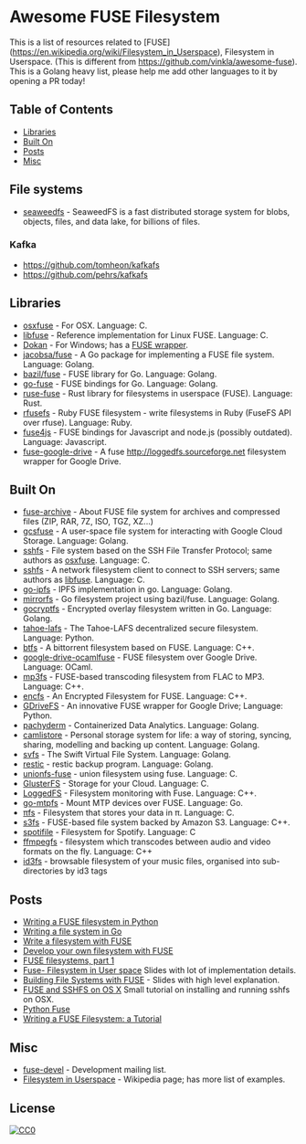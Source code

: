 # Awesome FUSE Filesystem

This is a list of resources related to [FUSE]
(https://en.wikipedia.org/wiki/Filesystem_in_Userspace), Filesystem in
Userspace. (This is different from https://github.com/vinkla/awesome-fuse). This
is a Golang heavy list, please help me add other languages to it by opening a PR
today!

## Table of Contents

* [Libraries](#libraries)
* [Built On](#built-on)
* [Posts](#posts)
* [Misc](#misc)

## File systems

* [seaweedfs](https://github.com/seaweedfs/seaweedfs) - SeaweedFS is a fast distributed storage system for blobs, objects, files, and data lake, for billions of files.

### Kafka

* https://github.com/tomheon/kafkafs
* https://github.com/pehrs/kafkafs

## Libraries

* [osxfuse](https://osxfuse.github.io) - For OSX. Language: C.
* [libfuse](https://github.com/libfuse/libfuse) - Reference implementation for
  Linux FUSE. Language: C.
* [Dokan](https://dokan-dev.github.io) - For Windows; has a [FUSE
  wrapper](https://github.com/dokan-dev/dokany/wiki/FUSE).
* [jacobsa/fuse](https://github.com/jacobsa/fuse) - A Go package for
  implementing a FUSE file system. Language: Golang.
* [bazil/fuse](https://github.com/bazil/fuse) - FUSE library for Go. Language:
  Golang.
* [go-fuse](https://github.com/hanwen/go-fuse) - FUSE bindings for Go. Language:
  Golang.
* [ruse-fuse](https://github.com/zargony/rust-fuse) - Rust library for
  filesystems in userspace (FUSE). Language: Rust.
* [rfusefs](https://github.com/lwoggardner/rfusefs) - Ruby FUSE filesystem -
  write filesystems in Ruby (FuseFS API over rfuse). Language: Ruby.
* [fuse4js](https://github.com/bcle/fuse4js) - FUSE bindings for Javascript and
  node.js (possibly outdated). Language: Javascript.
* [fuse-google-drive](https://github.com/jcline/fuse-google-drive) - A fuse
 http://loggedfs.sourceforge.net filesystem wrapper for Google Drive.

## Built On

* [fuse-archive](https://github.com/google/fuse-archive) - About
FUSE file system for archives and compressed files (ZIP, RAR, 7Z, ISO, TGZ, XZ...)
* [gcsfuse](https://github.com/GoogleCloudPlatform/gcsfuse) - A user-space file
  system for interacting with Google Cloud Storage. Language: Golang.
* [sshfs](https://github.com/osxfuse/sshfs) - File system based on the SSH File
  Transfer Protocol; same authors as [osxfuse](https://github.com/osxfuse).
Language: C.
* [sshfs](https://github.com/libfuse/sshfs) - A network filesystem client to
  connect to SSH servers; same authors as [libfuse](https://github.com/libfuse).
Language: C.
* [go-ipfs](https://github.com/ipfs/go-ipfs) - IPFS implementation in go.
  Language: Golang.
* [mirrorfs](https://github.com/elgutierrez/mirrorfs) - Go filesystem project
  using bazil/fuse. Language: Golang.
* [gocryptfs](https://github.com/rfjakob/gocryptfs) - Encrypted overlay
  filesystem written in Go. Language: Golang.
* [tahoe-lafs](https://github.com/tahoe-lafs/tahoe-lafs) - The Tahoe-LAFS
  decentralized secure filesystem. Language: Python.
* [btfs](https://github.com/johang/btfs) - A bittorrent filesystem based on
  FUSE. Language: C++.
* [google-drive-ocamlfuse](https://github.com/astrada/google-drive-ocamlfuse) -
  FUSE filesystem over Google Drive. Language: OCaml.
* [mp3fs](https://github.com/khenriks/mp3fs) - FUSE-based transcoding filesystem
  from FLAC to MP3. Language: C++.
* [encfs](https://github.com/vgough/encfs) - An Encrypted Filesystem for FUSE.
  Language: C++.
* [GDriveFS](https://github.com/dsoprea/GDriveFS) - An innovative FUSE wrapper
  for Google Drive; Language: Python.
* [pachyderm](https://github.com/pachyderm/pachyderm) - Containerized Data
  Analytics. Language: Golang.
* [camlistore](https://github.com/camlistore/camlistore) - Personal storage
  system for life: a way of storing, syncing, sharing, modelling and backing up
content. Language: Golang.
* [svfs](https://github.com/ovh/svfs) - The Swift Virtual File System. Language:
  Golang.
* [restic](https://github.com/restic/restic) - restic backup program. Language:
  Golang.
* [unionfs-fuse](https://github.com/rpodgorny/unionfs-fuse) - union filesystem
  using fuse. Language: C.
* [GlusterFS](https://github.com/gluster/glusterfs) -  Storage for your Cloud.
  Language: C.
* [LoggedFS](http://loggedfs.sourceforge.net/) - Filesystem monitoring with
  Fuse. Language: C++.
* [go-mtpfs](https://github.com/hanwen/go-mtpfs) - Mount MTP devices over FUSE.
  Language: Go.
* [πfs](https://github.com/philipl/pifs) - Filesystem that stores your data in π. Language: C.
* [s3fs](https://github.com/s3fs-fuse/s3fs-fuse) - FUSE-based file system backed by Amazon S3. Language: C++.
* [spotifile](https://github.com/catharsis/spotifile) - Filesystem for Spotify. Language: C
* [ffmpegfs](https://github.com/nschlia/ffmpegfs) - filesystem which transcodes between audio and video formats on the fly. Language: C++
* [id3fs](http://erislabs.net/ianb/projects/id3fs/) - browsable filesystem of your music files, organised into sub-directories by id3 tags

## Posts

* [Writing a FUSE filesystem in
  Python](https://www.stavros.io/posts/python-fuse-filesystem)
* [Writing a file system in
  Go](https://bazil.org/talks/2013-06-10-la-gophers/#1)
* [Write a filesystem with
  FUSE](http://engineering.facile.it/blog/eng/write-filesystem-fuse)
* [Develop your own filesystem with
  FUSE](http://www.ibm.com/developerworks/linux/library/l-fuse/)
* [FUSE filesystems, part
  1](http://zsiciarz.github.io/24daysofrust/book/day15.html)
* [Fuse- Filesystem in User
  space](http://www.slideshare.net/danny00076/fuse-filesystem-in-user-space)
Slides with lot of implementation details.
* [Building File Systems with
  FUSE](http://www.slideshare.net/adorepump/building-file-systems-with-fuse) -
Slides with high level explanation.
* [FUSE and SSHFS on OS
  X](http://stuff-things.net/2015/05/20/fuse-and-sshfs-on-os-x) Small tutorial
on installing and running sshfs on OSX.
* [Python Fuse](http://www.slideshare.net/matteobertozzi/python-fuse)
* [Writing a FUSE Filesystem: a
  Tutorial](http://www.cs.nmsu.edu/~pfeiffer/fuse-tutorial/html/index.html)

## Misc

* [fuse-devel](https://sourceforge.net/p/fuse/mailman/fuse-devel) - Development
  mailing list.
* [Filesystem in
  Userspace](https://en.wikipedia.org/wiki/Filesystem_in_Userspace) - Wikipedia
page; has more list of examples.

## License

[![CC0](https://licensebuttons.net/p/zero/1.0/88x31.png)](http://creativecommons.org/publicdomain/zero/1.0/)
